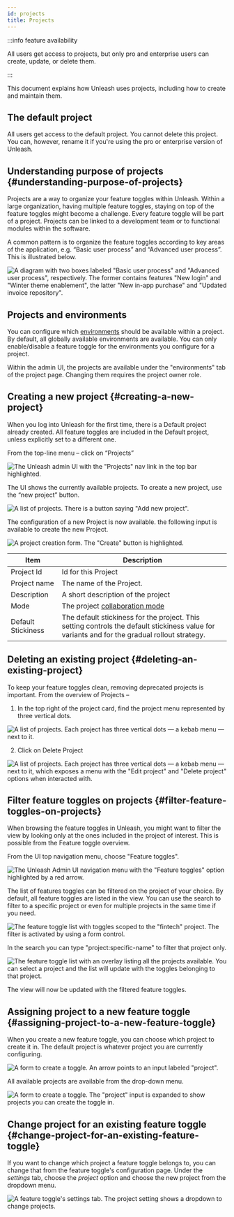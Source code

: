 ```yaml
---
id: projects
title: Projects
---
```


:::info feature availability

All users get access to projects, but only pro and enterprise users can create, update, or delete them.

:::

This document explains how Unleash uses projects, including how to create and maintain them.

## The default project

All users get access to the default project. You cannot delete this project. You can, however, rename it if you're using the pro or enterprise version of Unleash.

## Understanding purpose of projects {#understanding-purpose-of-projects}

Projects are a way to organize your feature toggles within Unleash. Within a large organization, having multiple feature toggles, staying on top of the feature toggles might become a challenge. Every feature toggle will be part of a project. Projects can be linked to a development team or to functional modules within the software.

A common pattern is to organize the feature toggles according to key areas of the application, e.g. “Basic user process” and “Advanced user process”. This is illustrated below.

![A diagram with two boxes labeled "Basic user process" and "Advanced user process", respectively. The former contains features "New login" and "Winter theme enablement", the latter "New in-app purchase" and "Updated invoice repository".](/img/project_concept.png)

## Projects and environments

You can configure which [environments](./environments.md) should be available within a project. By default, all globally available environments are available. You can only enable/disable a feature toggle for the environments you configure for a project.

Within the admin UI, the projects are available under the "environments" tab of the project page. Changing them requires the project owner role.

## Creating a new project {#creating-a-new-project}

When you log into Unleash for the first time, there is a Default project already created. All feature toggles are included in the Default project, unless explicitly set to a different one.

From the top-line menu – click on “Projects”

![The Unleash admin UI with the "Projects" nav link in the top bar highlighted.](/img/projects_button.png)

The UI shows the currently available projects. To create a new project, use the “new project” button.

![A list of projects. There is a button saying "Add new project".](/img/projects_new_project.png)

The configuration of a new Project is now available. the following input is available to create the new Project.

![A project creation form. The "Create" button is highlighted.](/img/projects_save_new_project_v2.png)

| Item               | Description                                                                                                                                                                                                                                                  |
|--------------------|--------------------------------------------------------------------------------------------------------------------------------------------------------------------------------------------------------------------------------------------------------------|
| Project Id         | Id for this Project                                                                                                                                                                                                                                          |
| Project name       | The name of the Project.                                                                                                                                                                                                                                     |
| Description        | A short description of the project                                                                                                                                                                                                                           |
| Mode               | The project [collaboration mode](/reference/project-collaboration-mode.md)                                                                                                                                                                                   |
| Default Stickiness | The default stickiness for the project. This setting controls the default stickiness value for variants and for the gradual rollout strategy.                                                                                                                |

## Deleting an existing project {#deleting-an-existing-project}

To keep your feature toggles clean, removing deprecated projects is important. From the overview of Projects –

1. In the top right of the project card, find the project menu represented by three vertical dots.

![A list of projects. Each project has three vertical dots — a kebab menu — next to it.](/img/projects_menu_button.png)

2. Click on Delete Project

![A list of projects. Each project has three vertical dots — a kebab menu — next to it, which exposes a menu with the "Edit project" and "Delete project" options when interacted with.](/img/projects_delete_button.png)

## Filter feature toggles on projects {#filter-feature-toggles-on-projects}

When browsing the feature toggles in Unleash, you might want to filter the view by looking only at the ones included in the project of interest. This is possible from the Feature toggle overview.

From the UI top navigation menu, choose "Feature toggles".

![The Unleash Admin UI navigation menu with the "Feature toggles" option highlighted by a red arrow.](/img/projects_menu.png)

The list of features toggles can be filtered on the project of your choice. By default, all feature toggles are listed in the view. You can use the search to filter to a specific project or even for multiple projects in the same time if you need.

![The feature toggle list with toggles scoped to the "fintech" project. The filter is activated by using a form control.](/img/project_select.png)

In the search you can type "project:specific-name" to filter that project only.

![The feature toggle list with an overlay listing all the projects available. You can select a project and the list will update with the toggles belonging to that project.](/img/projects_select_dropdown.png)

The view will now be updated with the filtered feature toggles.

## Assigning project to a new feature toggle {#assigning-project-to-a-new-feature-toggle}

When you create a new feature toggle, you can choose which project to create it in. The default project is whatever project you are currently configuring.

![A form to create a toggle. An arrow points to an input labeled "project".](/img/projects_change_project.png)

All available projects are available from the drop-down menu.

![A form to create a toggle. The "project" input is expanded to show projects you can create the toggle in.](/img/projects_toggle_project_dropdown.png)

## Change project for an existing feature toggle {#change-project-for-an-existing-feature-toggle}

If you want to change which project a feature toggle belongs to, you can change that from the feature toggle's configuration page. Under the _settings_ tab, choose the _project_ option and choose the new project from the dropdown menu.

![A feature toggle's settings tab. The project setting shows a dropdown to change projects.](/img/projects_existing_toggle_dropdown.png)
